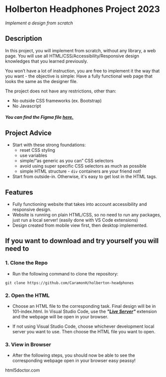 # Holberton Headphones Project 2023

*Implement a design from scratch*

## Description

In this project, you will implement from scratch, without any library, a web page. You will use all HTML/CSS/Accessibility/Responsive design knowledges that you learned previously.

You won’t have a lot of instruction, you are free to implement it the way that you want - the objective is simple: Have a fully functional web page that looks the same as the designer file.

The project does not have any restrictions, other than:
* No outside CSS frameworks (ex. Bootstrap)
* No Javascript

##### You can find the Figma file [here.](https://www.figma.com/file/gkWRcFqkwtruWZgSfnnHF0/Holberton-School---Headphone-company?node-id=0%3A1)

## Project Advice
* Start with these strong foundations:
	-   reset CSS styling
	-   use variables
	-   simple/“as generic as you can” CSS selectors
	-   avoid using super specific CSS selectors as much as possible
	-   simple HTML structure -  `div`  containers are your friend not!
* Start from outside-in. Otherwise, it's easy to get lost in the HTML tags.

## Features
* Fully functioning website that takes into account accessibility and responsive design.
* Website is running on plain HTML/CSS, so no need to run any packages, just run a local server! (easily done with VS Code extensions)
* Design created from mobile view first, then desktop implemented.
## If you want to download and try yourself you will need to
### 1. Clone the Repo
* Run the following command to clone the repository:
```
git clone https://github.com/CaramonH/holberton-headphones
```
### 2. Open the HTML
* Choose an HTML file to the corresponding task. Final design will be in 101-index.html. In Visual Studio Code, use the ***"[Live Server](https://marketplace.visualstudio.com/items?itemName=ritwickdey.LiveServer)"*** extension and the webpage will be open in your browser.

* If not using Visual Studio Code, choose whichever development local server you want to use. Then choose the HTML file you want to open.

### 3. View in Browser
* After the following steps, you should now be able to see the corresponding webpage open in your browser easy peassy!

html5doctor.com